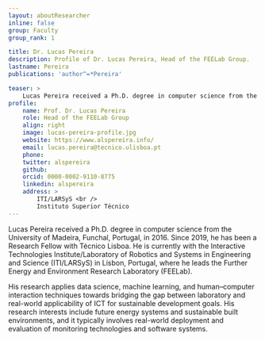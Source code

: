 ```yaml
---
layout: aboutResearcher
inline: false
group: Faculty
group_rank: 1

title: Dr. Lucas Pereira
description: Profile of Dr. Lucas Pereira, Head of the FEELab Group.
lastname: Pereira
publications: 'author^=*Pereira'

teaser: >
    Lucas Pereira received a Ph.D. degree in computer science from the University of Madeira, Funchal, Portugal, in 2016. Since 2019, he has been a Research Fellow with Técnico Lisboa.
profile:
    name: Prof. Dr. Lucas Pereira
    role: Head of the FEELab Group
    align: right
    image: lucas-pereira-profile.jpg
    website: https://www.alspereira.info/
    email: lucas.pereira@tecnico.ulisboa.pt
    phone:
    twitter: alspereira
    github:
    orcid: 0000-0002-9110-8775
    linkedin: alspereira
    address: >
        ITI/LARSyS <br />
        Instituto Superior Técnico
---
```


Lucas Pereira received a Ph.D. degree in computer science from the University of Madeira, Funchal, Portugal, in 2016.
Since 2019, he has been a Research Fellow with Técnico Lisboa. He is currently with the Interactive Technologies Institute/Laboratory of Robotics and Systems in Engineering and Science (ITI/LARSyS) in Lisbon, Portugal, where he leads the Further Energy and Environment Research Laboratory (FEELab).

His research applies data science, machine learning, and human–computer interaction techniques towards bridging the gap between laboratory and real-world applicability of ICT for sustainable development goals. His research interests include future energy systems and sustainable built environments, and it typically involves real-world deployment and evaluation of monitoring technologies and software systems.


